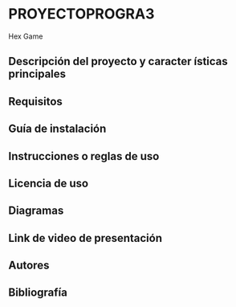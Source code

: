 # PROYECTOPROGRA3
Hex Game


## Descripción del proyecto y caracter ́ısticas principales

## Requisitos
## Guía de instalación
## Instrucciones o reglas de uso
## Licencia de uso
## Diagramas
## Link de video de presentación
## Autores

## Bibliografía
